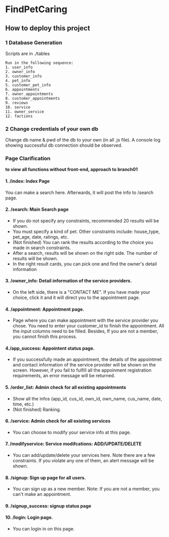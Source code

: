 # FindPetCaring

## How to deploy this project

### 1 Database Generation
Scripts are in ./tables

```
Run in the following sequence:
1. user_info
2. owner_info
3. customer_info
4. pet_info
5. customer_pet_info
6. appointments
7. owner_appointments
8. customer_appointments
9. reviews
10. service
11. owner_service
12. factions
```
### 2 Change credentials of your own db
Change db name & pwd of the db to your own (in all .js file). A console log showing successful db connection should be observed.

### Page Clarification
**to view all functions without front-end, approach to branch01**

#### 1. /index: Index Page
You can make a search here. Afterwards, it will post the info to /search page.

#### 2. /search: Main Search page
- If you do not specify any constraints, recommended 20 results will be shown.
- You must specify a kind of pet. Other constraints include: house_type, pet_age, date, ratings, etc.
- (Not finished) You can rank the results according to the choice you made in search constraints.
- After a search, results will be shown on the right side. The number of results will be shown. 
- In the right result cards, you can pick one and find the owner's detail information

#### 3. /owner_info: Detail information of the service providers.
- On the left side, there is a "CONTACT ME". If you have made your choice, click it and it will direct you to the appointment page.

#### 4. /appointment: Appointment page.
- Page where you can make appointment with the service provider you chose. You need to enter your customer_id to finish the appointment. All the input columns need to be filled. Besides, If you are not a member, you cannot finish this process. 

#### 4./app_success: Appointent status page.
- If you successfully made an appointment, the details of the appointmet and contact information of the service provider will be shown on the screen. However, if you fail to fulfill all the appoinment registration requirements, an error message will be returned.

#### 5. /order_list: Admin check for all existing appointments
- Show all the infos (app_id, cus_id, own_id, own_name, cus_name, date, time, etc.)
- (Not finished) Ranking.

#### 6. /service: Admin check for all existing services
- You can choose to modify your service info at this page.

#### 7. /modifyservice: Service modifcations: ADD/UPDATE/DELETE
- You can add/update/delete your services here. Note there are a few constraints. If you violate any one of them, an alert message will be shown.

#### 8. /signup: Sign up page for all users.
- You can sign up as a new member. Note: If you are not a member, you can't make an appointment.

#### 9. /signup_success: signup status page

#### 10. /login: Login page.
- You can login in on this page.



